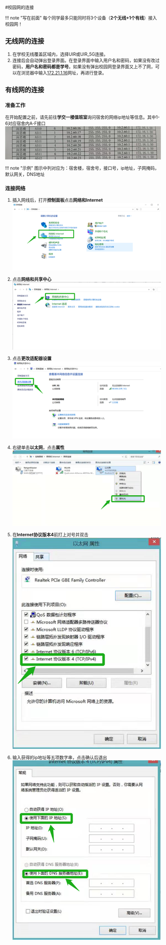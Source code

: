 #校园网的连接

!!! note "写在前面"
    每个同学最多只能同时将3个设备（**2个无线+1个有线**）接入校园网！

## 无线网的连接

1. 在学校无线覆盖区域内，选择UIR或UIR_5G连接。
2. 连接后会自动弹出登录界面。在登录界面中输入用户名和密码，如果没有改过密码，**用户名和密码都是学号**。如果没有弹出校园网登录界面又上不了网，可以在浏览器中输入[172.21.1.16](http://172.21.1.16)网址，再进行登录。


## 有线网的连接

### 准备工作

在开始配置之前，请先前往**学交一楼值班室**询问宿舍的网络ip地址等信息。其中1-6对应宿舍内A-F接口
![](images/6.png)

!!! note "示例"
    图示中列对应为：宿舍楼，宿舍号，接口号，ip地址，子网掩码，默认网关，DNS地址

### 连接网络

1. 插入网线后，打开**控制面板**点击**网络和Internet**
![](images/7.png)

2. 点击**网络和共享中心**
![](images/8.png)

3. 点击**更改适配器设置**
![](images/9.png)

4. 右键单击**以太网**，点击**属性**
![](images/10.png)

5. 在**Internet协议版本4**前打上对号并双击
![](images/11.png)

6. 输入获得的ip地址等五项数字串，点击确认后退出
![](images/12.png)